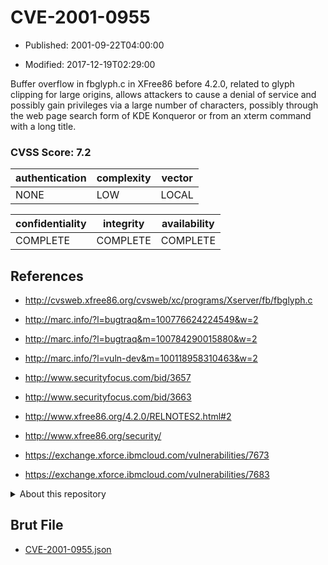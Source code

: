 # CVE-2001-0955

- Published: 2001-09-22T04:00:00

- Modified: 2017-12-19T02:29:00

Buffer overflow in fbglyph.c in XFree86 before 4.2.0, related to glyph clipping for large origins, allows attackers to cause a denial of service and possibly gain privileges via a large number of characters, possibly through the web page search form of KDE Konqueror or from an xterm command with a long title.

### CVSS Score: **7.2**

| authentication | complexity | vector |
| --- | --- | --- |
| NONE | LOW | LOCAL |

| confidentiality | integrity | availability |
| --- | --- | --- |
| COMPLETE | COMPLETE | COMPLETE |

## References

* http://cvsweb.xfree86.org/cvsweb/xc/programs/Xserver/fb/fbglyph.c

* http://marc.info/?l=bugtraq&m=100776624224549&w=2

* http://marc.info/?l=bugtraq&m=100784290015880&w=2

* http://marc.info/?l=vuln-dev&m=100118958310463&w=2

* http://www.securityfocus.com/bid/3657

* http://www.securityfocus.com/bid/3663

* http://www.xfree86.org/4.2.0/RELNOTES2.html#2

* http://www.xfree86.org/security/

* https://exchange.xforce.ibmcloud.com/vulnerabilities/7673

* https://exchange.xforce.ibmcloud.com/vulnerabilities/7683

<details>
<summary>About this repository</summary> 

  This repository is part of the project [Live Hack CVE](https://github.com/Live-Hack-CVE). Main website can be found [www.live-hack.org](https://www.live-hack.org) 
  
  Made by [Sn0wAlice](https://github.com/Sn0wAlice) for the people that care about security and need to have a feed of the latest CVEs. Hope you enjoy it, don't forget to star the repo and follow me on [Twitter](https://twitter.com/Sn0wAlice) and [Github](https://github.com/Sn0wAlice). And that is my [personnal website](https://www.alice-snow.me/)

  - [Home Page](https://github.com/Live-Hack-CVE)
  - [Framework](https://github.com/Live-Hack-CVE/cve-framework)
  - [CVE database](https://github.com/Live-Hack-CVE/full_database)
  - [Changelog](https://github.com/Live-Hack-CVE/Changelog)
</details>

## Brut File

* [CVE-2001-0955.json](https://raw.githubusercontent.com/Live-Hack-CVE/full_database/main/cves/2001/CVE-2001-0955.json)

